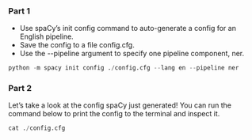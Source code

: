 ### Part 1

* Use spaCy’s init config command to auto-generate a config for an English pipeline.
* Save the config to a file config.cfg.
* Use the --pipeline argument to specify one pipeline component, ner.

```python
python -m spacy init config ./config.cfg --lang en --pipeline ner
```

### Part 2

Let’s take a look at the config spaCy just generated! You can run the command below to print the config to the terminal and inspect it.

```python
cat ./config.cfg
```